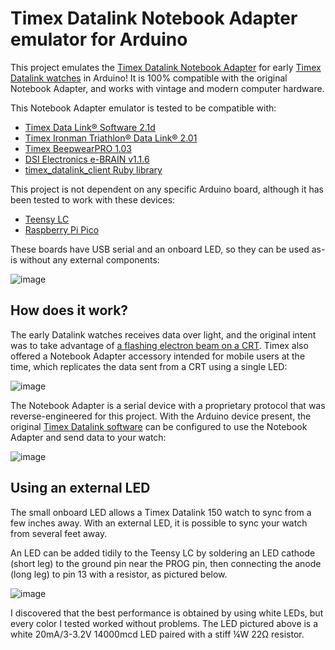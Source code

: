 # Timex Datalink Notebook Adapter emulator for Arduino

This project emulates the [Timex Datalink Notebook Adapter](https://user-images.githubusercontent.com/820984/187855124-5e84451c-f65b-4903-a9eb-f44ddde78eb1.png) for early [Timex Datalink watches](https://en.wikipedia.org/wiki/Timex_Datalink) in Arduino!  It is 100% compatible with the original Notebook Adapter, and works with vintage and modern computer hardware.

This Notebook Adapter emulator is tested to be compatible with:

- [Timex Data Link® Software 2.1d](https://assets.timex.com/html/data_link_software.html)
- [Timex Ironman Triathlon® Data Link® 2.01](https://assets.timex.com/html/data_link_software.html)
- [Timex BeepwearPRO 1.03](https://assets.timex.com/beepwear)
- [DSI Electronics e-BRAIN v1.1.6](https://archive.org/details/ebrain-1.1.6)
- [timex\_datalink\_client Ruby library](https://github.com/synthead/timex_datalink_client)

This project is not dependent on any specific Arduino board, although it has been tested to work with these devices:

- [Teensy LC](https://www.pjrc.com/teensy/teensyLC.html)
- [Raspberry Pi Pico](https://www.raspberrypi.com/products/raspberry-pi-pico)

These boards have USB serial and an onboard LED, so they can be used as-is without any external components:

![image](https://user-images.githubusercontent.com/820984/187859185-94f02df7-64f5-4bb3-bf00-12621f5f3b38.png)

## How does it work?

The early Datalink watches receives data over light, and the original intent was to take advantage of [a flashing electron beam on a CRT](https://www.youtube.com/watch?v=GCHHzw4s5W4&t=1168s).  Timex also offered a Notebook Adapter accessory intended for mobile users at the time, which replicates the data sent from a CRT using a single LED:

![image](https://user-images.githubusercontent.com/820984/203725872-8dc8ec66-57bd-444a-9c36-4138955c83e5.png)

The Notebook Adapter is a serial device with a proprietary protocol that was reverse-engineered for this project.  With the Arduino device present, the original [Timex Datalink software](https://assets.timex.com/html/data_link_software.html) can be configured to use the Notebook Adapter and send data to your watch:

![image](https://user-images.githubusercontent.com/820984/203725992-728c8586-0787-4d99-8226-c45812ee6a1b.png)

## Using an external LED

The small onboard LED allows a Timex Datalink 150 watch to sync from a few inches away.  With an external LED, it is possible to sync your watch from several feet away.

An LED can be added tidily to the Teensy LC by soldering an LED cathode (short leg) to the ground pin near the PROG pin, then connecting the anode (long leg) to pin 13 with a resistor, as pictured below.

![image](https://user-images.githubusercontent.com/820984/203727953-efcffb19-0522-4573-bdb4-779b6bb5a847.png)

I discovered that the best performance is obtained by using white LEDs, but every color I tested worked without problems.  The LED pictured above is a white 20mA/3-3.2V 14000mcd LED paired with a stiff ¼W 22Ω resistor.
